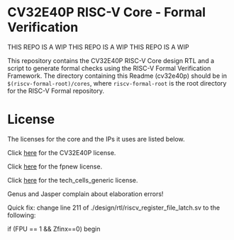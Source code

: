 # CV32E40P RISC-V Core - Formal Verification

THIS REPO IS A WIP
THIS REPO IS A WIP
THIS REPO IS A WIP

This repository contains the CV32E40P RISC-V Core design RTL and a script to generate formal checks using the RISC-V Formal Verification Framework. The directory containing this Readme (cv32e40p) should be in `$(riscv-formal-root)/cores`, where `riscv-formal-root` is the root directory for the RISC-V Formal repository.

# License

The licenses for the core and the IPs it uses are listed below.

Click [here](design/LICENSE) for the CV32E40P license.

Click [here](ips/fpnew/LICENSE) for the fpnew license.

Click [here](ips/tech_cells_generic/LICENSE) for the tech_cells_generic license.




Genus and Jasper complain about elaboration errors!

Quick fix: change line 211 of ./design/rtl/riscv_register_file_latch.sv to the following:

   if (FPU == 1 && Zfinx==0) begin
